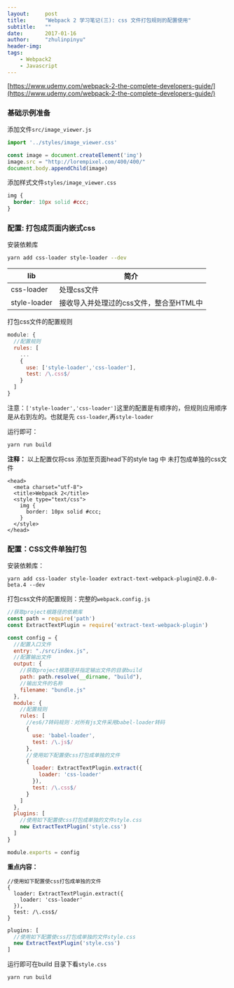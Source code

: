 ```yaml
---
layout:     post
title:      "Webpack 2 学习笔记(三): css 文件打包规则的配置使用"
subtitle:   ""
date:       2017-01-16
author:     "zhulinpinyu"
header-img:
tags:
    - Webpack2
    - Javascript
---
```


[https://www.udemy.com/webpack-2-the-complete-developers-guide/](https://www.udemy.com/webpack-2-the-complete-developers-guide/)


### 基础示例准备
添加文件`src/image_viewer.js`

```javascript
import '../styles/image_viewer.css'

const image = document.createElement('img')
image.src = "http://lorempixel.com/400/400/"
document.body.appendChild(image)
```

添加样式文件`styles/image_viewer.css`

```css
img {
  border: 10px solid #ccc;
}
```

### 配置: 打包成页面内嵌式css

安装依赖库

```bash
yarn add css-loader style-loader --dev
```

|lib|简介|
|-|-|
|css-loader|处理css文件|
|style-loader|接收导入并处理过的css文件，整合至HTML中|


打包css文件的配置规则

```javascript
module: {
  //配置规则
  rules: [
    ...
    {
      use: ['style-loader','css-loader'],
      test: /\.css$/
    }
  ]
}
```

注意：`['style-loader','css-loader']`这里的配置是有顺序的，但规则应用顺序是从右到左的。也就是先 `css-loader`,再`style-loader`

运行即可：

```bash
yarn run build
```

**注释：** 以上配置仅将css 添加至页面head下的style tag 中  未打包成单独的css文件

```
<head>
  <meta charset="utf-8">
  <title>Webpack 2</title>
  <style type="text/css">
	img {
	  border: 10px solid #ccc;
	}
  </style>
</head>
```

### 配置：CSS文件单独打包

安装依赖库：

```
yarn add css-loader style-loader extract-text-webpack-plugin@2.0.0-beta.4 --dev
```

打包css文件的配置规则：完整的`webpack.config.js`

```javascript
//获取project根路径的依赖库
const path = require('path')
const ExtractTextPlugin = require('extract-text-webpack-plugin')

const config = {
  //配置入口文件
  entry: "./src/index.js",
  //配置输出文件
  output: {
    //获取project根路径并指定输出文件的目录build
    path: path.resolve(__dirname, "build"),
    //输出文件的名称
    filename: "bundle.js"
  },
  module: {
    //配置规则
    rules: [
      //es6/7转码规则：对所有js文件采用babel-loader转码
      {
        use: 'babel-loader',
        test: /\.js$/
      },
      //使用如下配置使css打包成单独的文件
      {
        loader: ExtractTextPlugin.extract({
          loader: 'css-loader'
        }),
        test: /\.css$/
      }
    ]
  },
  plugins: [
    //使用如下配置使css打包成单独的文件style.css
    new ExtractTextPlugin('style.css')
  ]
}

module.exports = config
```

**重点内容：**

```
//使用如下配置使css打包成单独的文件
{
  loader: ExtractTextPlugin.extract({
    loader: 'css-loader'
  }),
  test: /\.css$/
}
```

```javascript
plugins: [
  //使用如下配置使css打包成单独的文件style.css
  new ExtractTextPlugin('style.css')
]
```

运行即可在build 目录下看`style.css`

```
yarn run build
```
